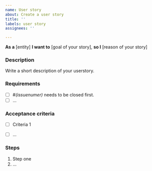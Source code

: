 ```yaml
---
name: User story
about: Create a user story
title: ''
labels: user story
assignees: ''

---
```


**As a** [entity] **I want to** [goal of your story], **so I** [reason of your story]

### Description

Write a short description of your userstory.

### Requirements
 - [ ] #_(issuenumer)_ needs to be closed first.
 - [ ] ...

### Acceptance criteria

 - [ ] Criteria 1
 - [ ] ...

 
### Steps
 1. Step one
 2. ...
